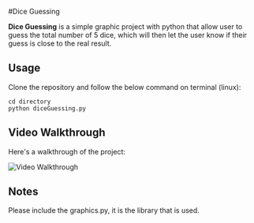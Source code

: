 #Dice Guessing 

**Dice Guessing** is a simple graphic project with python that allow user to guess the total number of 5 dice, which will then let the user know if their guess is close to the real result.

## Usage
Clone the repository and follow the below command on terminal (linux):
``` 
cd directory 
python diceGuessing.py 
```

## Video Walkthrough 

Here's a walkthrough of the project:

<img src='http://i.imgur.com/GTbaRCH.gif' title='Dice Guessing' width='' alt='Video Walkthrough' />

## Notes
Please include the graphics.py, it is the library that is used. 
